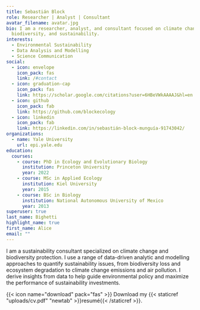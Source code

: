 ```yaml
---
title: Sebastián Block
role: Researcher | Analyst | Consultant
avatar_filename: avatar.jpg
bio: I am a researcher, analyst, and consultant focused on climate change,
  biodiversity, and sustainability.
interests:
  - Environmental Sustainability
  - Data Analysis and Modelling
  - Science Communication
social:
  - icon: envelope
    icon_pack: fas
    link: /#contact
  - icon: graduation-cap
    icon_pack: fas
    link: https://scholar.google.com/citations?user=6HBeVWkAAAAJ&hl=en
  - icon: github
    icon_pack: fab
    link: https://github.com/blockecology
  - icon: linkedin
    icon_pack: fab
    link: https://linkedin.com/in/sebastián-block-munguía-91743042/
organizations:
  - name: Yale University
    url: epi.yale.edu
education:
  courses:
    - course: PhD in Ecology and Evolutionary Biology
      institution: Princeton University
      year: 2022
    - course: MSc in Applied Ecology
      institution: Kiel University
      year: 2015
    - course: BSc in Biology
      institution: National Autonomous University of Mexico
      year: 2013
superuser: true
last_name: Bighetti
highlight_name: true
first_name: Alice
email: ""
---
```

I am a sustainability consultant specialized on climate change and biodiversity protection. I use a range of data-driven analytic and modelling approaches to quantify sustainability issues, from biodiversity loss and ecosystem degradation to climate change emissions and air pollution. I derive insights from data to help guide environmental policy and maximize the performance of sustainability investments. 

{{< icon name="download" pack="fas" >}} Download my {{< staticref "uploads/cv.pdf" "newtab" >}}resumé{{< /staticref >}}.